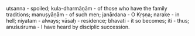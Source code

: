 utsanna - spoiled; kula-dharmāṇām - of those who have the family traditions; manuṣyāṇām - of such men; janārdana - O Kṛṣṇa; narake - in hell; niyatam - always; vāsaḥ - residence; bhavati - it so becomes; iti - thus; anuśuśruma - I have heard by disciplic succession.